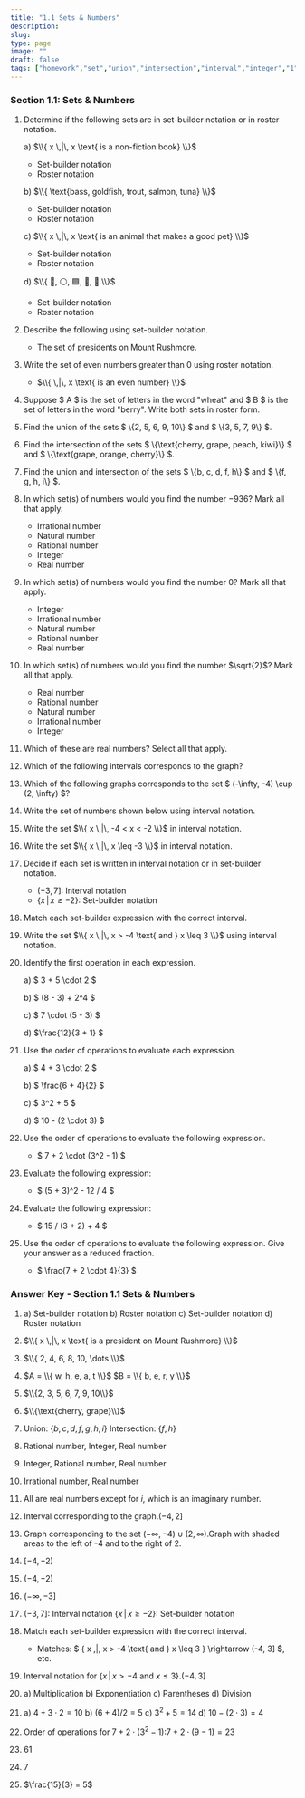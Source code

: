 ```yaml
---
title: "1.1 Sets & Numbers"
description: 
slug:
type: page
image: ""
draft: false
tags: ["homework","set","union","intersection","interval","integer","1"]
---
```



### Section 1.1: Sets & Numbers

1. Determine if the following sets are in set-builder notation or in roster notation.

    a) $\\{ x \,|\, x \text{ is a non-fiction book} \\}$

    - Set-builder notation
    - Roster notation

    b) $\\{ \text{bass, goldfish, trout, salmon, tuna} \\}$

    - Set-builder notation
    - Roster notation

    c) $\\{ x \,|\, x \text{ is an animal that makes a good pet} \\}$

    - Set-builder notation
    - Roster notation

    d) $\\{ 🔷, ⚪️, 🟪, 🔔, 🤎 \\}$

    - Set-builder notation
    - Roster notation

2. Describe the following using set-builder notation.

    - The set of presidents on Mount Rushmore.

3. Write the set of even numbers greater than 0 using roster notation.

    - $\\{ \,|\, x \text{ is an even number} \\}$

4. Suppose $ A $ is the set of letters in the word "wheat" and $ B $ is the set of letters in the word "berry". Write both sets in roster form.

5. Find the union of the sets $ \\{2, 5, 6, 9, 10\\} $ and $ \\{3, 5, 7, 9\\} $.

6. Find the intersection of the sets $ \\{\text{cherry, grape, peach, kiwi}\\} $ and $ \\{\text{grape, orange, cherry}\\} $.

7. Find the union and intersection of the sets $ \\{b, c, d, f, h\\} $ and $ \\{f, g, h, i\\} $.

8. In which set(s) of numbers would you find the number $-936$? Mark all that apply.

    - Irrational number
    - Natural number
    - Rational number
    - Integer
    - Real number

9. In which set(s) of numbers would you find the number $0$? Mark all that apply.

    - Integer
    - Irrational number
    - Natural number
    - Rational number
    - Real number

10. In which set(s) of numbers would you find the number $\sqrt{2}$? Mark all that apply.

    - Real number
    - Rational number
    - Natural number
    - Irrational number
    - Integer

11. Which of these are real numbers? Select all that apply.

12. Which of the following intervals corresponds to the graph?

13. Which of the following graphs corresponds to the set $ (-\infty, -4) \cup (2, \infty) $?

14. Write the set of numbers shown below using interval notation.

15. Write the set $\\{ x \,|\, -4 < x < -2 \\}$ in interval notation.

16. Write the set $\\{ x \,|\, x \leq -3 \\}$ in interval notation.

17. Decide if each set is written in interval notation or in set-builder notation.

    - $(-3, 7]$: Interval notation
    - $\{ x \,|\, x \geq -2 \}$: Set-builder notation

18. Match each set-builder expression with the correct interval.

19. Write the set $\\{ x \,|\, x > -4 \text{ and } x \leq 3 \\}$ using interval notation.

20. Identify the first operation in each expression.

    a) $ 3 + 5 \cdot 2 $

    b) $ (8 - 3) + 2^4 $

    c) $ 7 \cdot (5 - 3) $

    d) $\frac{12}{3 + 1} $

21. Use the order of operations to evaluate each expression.

    a) $ 4 + 3 \cdot 2 $

    b) $ \frac{6 + 4}{2} $

    c) $ 3^2 + 5 $

    d) $ 10 - (2 \cdot 3) $

22. Use the order of operations to evaluate the following expression.

    - $ 7 + 2 \cdot (3^2 - 1) $

23. Evaluate the following expression:

    - $ (5 + 3)^2 - 12 / 4 $

24. Evaluate the following expression:

    - $ 15 / (3 + 2) + 4 $

25. Use the order of operations to evaluate the following expression. Give your answer as a reduced fraction.

    - $ \frac{7 + 2 \cdot 4}{3} $


### Answer Key - Section 1.1 Sets & Numbers

1. a) Set-builder notation
   b) Roster notation
   c) Set-builder notation
   d) Roster notation

2.  $\\{ x \,|\, x \text{ is a president on Mount Rushmore} \\}$

3.  $\\{ 2, 4, 6, 8, 10, \dots \\}$

4. $A = \\{ w, h, e, a, t \\}$
   $B = \\{ b, e, r, y \\}$

5.  $\\{2, 3, 5, 6, 7, 9, 10\\}$

6.  $\\{\text{cherry, grape}\\}$

7. Union: $\{b, c, d, f, g, h, i\}$
   Intersection: $\{f, h\}$

8. Rational number, Integer, Real number

9. Integer, Rational number, Real number

10. Irrational number, Real number

11. All are real numbers except for $i$, which is an imaginary number.

12. Interval corresponding to the graph.$(-4, 2]$

13. Graph corresponding to the set $(- \infty, -4) \cup (2, \infty)$.Graph with shaded areas to the left of -4 and to the right of 2.

14. $[-4, -2)$

15. $(-4, -2)$

16. $(-\infty, -3]$

17. $(-3, 7]$: Interval notation
    $\{ x \,|\, x \geq -2 \}$: Set-builder notation

18. Match each set-builder expression with the correct interval.

    - Matches: $ \{ x \,|\, x > -4 \text{ and } x \leq 3 \} \rightarrow (-4, 3] $, etc.

19. Interval notation for $\{ x \,|\, x > -4 \text{ and } x \leq 3 \}$.$(-4, 3]$

20. a) Multiplication
    b) Exponentiation
    c) Parentheses
    d) Division

21. a) $4 + 3 \cdot 2 = 10$
    b) $(6 + 4) / 2 = 5$
    c) $3^2 + 5 = 14$
    d) $10 - (2 \cdot 3) = 4$

22. Order of operations for $7 + 2 \cdot (3^2 - 1)$:$7 + 2 \cdot (9 - 1) = 23$

23. $61$

24. $7$

25. $\frac{15}{3} = 5$
